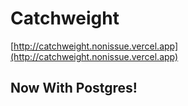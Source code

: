 # Catchweight

[http://catchweight.nonissue.vercel.app](http://catchweight.nonissue.vercel.app)

## Now With Postgres!